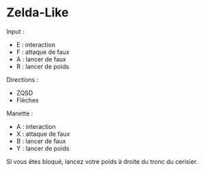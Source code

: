 # Zelda-Like

Input : 
- E : interaction
- F : attaque de faux
- A : lancer de faux
- R : lancer de poids

Directions : 
- ZQSD
- Flèches


Manette : 
- A : interaction
- X : attaque de faux
- B : lancer de faux
- Y : lancer de poids







Si vous êtes bloqué, lancez votre poids à droite du tronc du cerisier.
